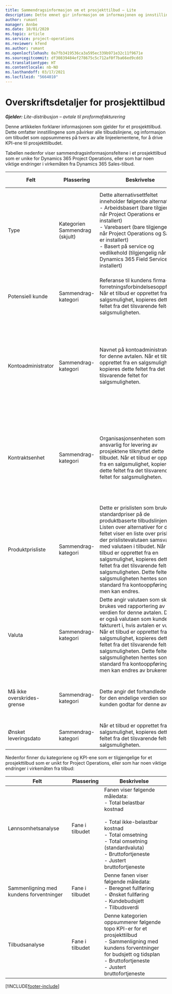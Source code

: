 ```yaml
---
title: Sammendragsinformasjon om et prosjekttilbud – Lite
description: Dette emnet gir informasjon om informasjonen og innstillingene som gjelder for og virker inn på prosjekttilbud. (Sales)
author: rumant
manager: Annbe
ms.date: 10/01/2020
ms.topic: article
ms.service: project-operations
ms.reviewer: kfend
ms.author: rumant
ms.openlocfilehash: 0a7fb3419536ca3a595ec339b971e32c11f9671e
ms.sourcegitcommit: df30839484ef278675c5c712af0f7ba66ed9cdd3
ms.translationtype: HT
ms.contentlocale: nb-NO
ms.lasthandoff: 03/17/2021
ms.locfileid: "5664010"
---
```

# <a name="header-details-for-project-quotes"></a>Overskriftsdetaljer for prosjekttilbud

_**Gjelder:** Lite-distribusjon – avtale til proformafakturering_

Denne artikkelen forklarer informasjonen som gjelder for et prosjekttilbud. Dette omfatter innstillingene som påvirker alle tilbudslinjene, og informasjon om tilbudet som oppsummeres på tvers av alle linjeelementene, for å drive KPI-ene til prosjekttilbudet.

Tabellen nedenfor viser sammendragsinformasjonsfeltene i et prosjekttilbud som er unike for Dynamics 365 Project Operations, eller som har noen viktige endringer i virkemåten fra Dynamics 365 Sales-tilbud.

| **Felt** | **Plassering** | **Beskrivelse** | **Nedstrøms påvirkning** |
| --- | --- | --- | --- |
| Type | Kategorien Sammendrag (skjult) | Dette alternativsettfeltet inneholder følgende alternativer:</br>- Arbeidsbasert (bare tilgjengelig når Project Operations er installert)</br>- Varebasert (bare tilgjengelig når Project Operations og Sales er installert)</br>- Basert på service og vedlikehold (tilgjengelig når Dynamics 365 Field Service er installert) | Når du bruker Project Operations, settes verdien for dette feltet automatisk til **Arbeidsbasert**. Dette klassifiserer tilbudet som et prosjektbasert tilbud. Et tilbud må være prosjektbasert for å aktivere alle prosjektspesifikke utvidelser og funksjoner. |
| Potensiell kunde | Sammendrag-kategori | Referanse til kundens firma- eller forretningsforbindelsesoppføring. Når et tilbud er opprettet fra en salgsmulighet, kopieres dette feltet fra det tilsvarende feltet for salgsmuligheten. | Valutaen i prosjekttilbudet blir som standard basert på valutaen til kunden. Dette kan imidlertid ikke endres før tilbudet er lagret. |
| Kontoadministrator | Sammendrag-kategori | Navnet på kontoadministratoren for denne avtalen. Når et tilbud er opprettet fra en salgsmulighet, kopieres dette feltet fra det tilsvarende feltet for salgsmuligheten. | Kontoadministratoren er ansvarlig for å administrere relasjonen med kunden gjennom fullføringen av dette prosjektet. Basert på oppføringen av den bestillbare ressursen som er knyttet til kontoadministratoren, blir kontraktenheten som standard i prosjekttilbudet. |
| Kontraktsenhet | Sammendrag-kategori | Organisasjonsenheten som er ansvarlig for levering av prosjektene tilknyttet dette tilbudet. Når et tilbud er opprettet fra en salgsmulighet, kopieres dette feltet fra det tilsvarende feltet for salgsmuligheten. | Kontraktenheten er avdelingen i firmaet som skal kjøre prosjektene etter at avtalen er lukket. Hver kontraktenhet har en valuta, og denne valutaen brukes til å rapportere beregnet og faktisk kostnad som påløpte under kjøringen av prosjektet. |
| Produktprisliste | Sammendrag-kategori | Dette er prislisten som brukes til standardpriser på de produktbaserte tilbudslinjene. Listen over alternativer for dette feltet viser en liste over prislister der prislistevalutaen samsvarer med valutaen i tilbudet. Når et tilbud er opprettet fra en salgsmulighet, kopieres dette feltet fra det tilsvarende feltet for salgsmuligheten. Dette feltet på salgsmuligheten hentes som standard fra kontooppføringen, men kan endres. | Når et tilbud er vunnet, kopieres feltverdien til prosjektkontrakten som opprettes. |
| Valuta | Sammendrag-kategori | Dette angir valutaen som skal brukes ved rapportering av verdien for denne avtalen. Dette er også valutaen som kunden blir fakturert i, hvis avtalen er vunnet. Når et tilbud er opprettet fra en salgsmulighet, kopieres dette feltet fra det tilsvarende feltet for salgsmuligheten. Dette feltet på salgsmuligheten hentes som standard fra kontooppføringen, men kan endres av brukeren. | Når et tilbud er lagret, kan ikke dette feltet lenger redigeres. Dette brukes til å standardisere produktet og prosjektprislistene i tilbudet. Valutaen i tilbudet brukes til å samsvare valutaen i prislisten. |
| Må ikke overskrides-grense | Sammendrag-kategori | Dette angir det forhandlede taket for den endelige verdien som kunden godtar for denne avtalen. | Dette taket evalueres under kjøring og gjelder på tvers av alle linjeelementer og prosjekter som er tilknyttet denne avtalen. |
| Ønsket leveringsdato | Sammendrag-kategori | Når et tilbud er opprettet fra en salgsmulighet, kopieres dette feltet fra det tilsvarende feltet for salgsmuligheten. | Denne datoen brukes som sluttdato for generering av fakturaplaner. |

Nedenfor finner du kategoriene og KPI-ene som er tilgjengelige for et prosjekttilbud som er unikt for Project Operations, eller som har noen viktige endringer i virkemåten fra tilbud:

| **Felt** | **Plassering** | **Beskrivelse** |
| --- | --- | --- |
| Lønnsomhetsanalyse | Fane i tilbudet | Fanen viser følgende måledata:</br>- Total belastbar kostnad</br></br>- Total ikke-belastbar kostnad</br>- Total omsetning</br>- Total omsetning (standardvaluta)</br>- Bruttofortjeneste</br>- Justert bruttofortjeneste|
| Sammenligning med kundens forventninger | Fane i tilbudet | Denne fanen viser følgende måledata:</br>- Beregnet fullføring</br>- Ønsket fullføring</br>- Kundebudsjett</br>- Tilbudsverdi |
| Tilbudsanalyse | Fane i tilbudet | Denne kategorien oppsummerer følgende topo KPI-er for et prosjekttilbud</br>- Sammenligning med kundens forventninger for budsjett og tidsplan</br>- Bruttofortjeneste</br>- Justert bruttofortjeneste |


[!INCLUDE[footer-include](../../includes/footer-banner.md)]
